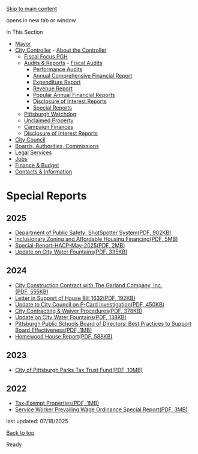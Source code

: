 [Skip to main content](https://www.pittsburghpa.gov/City-Government/City-Controllers-Office/Audits-Reports/Special-Reports#main-content)

opens in new tab or window

In This Section

- [Mayor](https://www.pittsburghpa.gov/City-Government/Mayor)
- [City Controller](https://www.pittsburghpa.gov/City-Government/City-Controllers-Office)  - [About the Controller](https://www.pittsburghpa.gov/City-Government/City-Controllers-Office/About-the-Controller)
  - [Fiscal Focus PGH](https://www.pittsburghpa.gov/City-Government/City-Controllers-Office/Fiscal-Focus-PGH)
  - [Audits & Reports](https://www.pittsburghpa.gov/City-Government/City-Controllers-Office/Audits-Reports)    - [Fiscal Audits](https://www.pittsburghpa.gov/City-Government/City-Controllers-Office/Audits-Reports/Fiscal-Audits)
    - [Performance Audits](https://www.pittsburghpa.gov/City-Government/City-Controllers-Office/Audits-Reports/Performance-Audits)
    - [Annual Comprehensive Financial Report](https://www.pittsburghpa.gov/City-Government/City-Controllers-Office/Audits-Reports/Annual-Comprehensive-Financial-Report)
    - [Expenditure Report](https://www.pittsburghpa.gov/City-Government/City-Controllers-Office/Audits-Reports/Expenditure-Report)
    - [Revenue Report](https://www.pittsburghpa.gov/City-Government/City-Controllers-Office/Audits-Reports/Revenue-Report)
    - [Popular Annual Financial Reports](https://www.pittsburghpa.gov/City-Government/City-Controllers-Office/Audits-Reports/Popular-Annual-Financial-Reports)
    - [Disclosure of Interest Reports](https://www.pittsburghpa.gov/City-Government/City-Controllers-Office/Audits-Reports/Disclosure-of-Interest-Reports)
    - [Special Reports](https://www.pittsburghpa.gov/City-Government/City-Controllers-Office/Audits-Reports/Special-Reports)
  - [Pittsburgh Watchdog](https://www.pittsburghpa.gov/City-Government/City-Controllers-Office/Pittsburgh-Watchdog)
  - [Unclaimed Property](https://www.pittsburghpa.gov/City-Government/City-Controllers-Office/Unclaimed-Property)
  - [Campaign Finances](https://www.pittsburghpa.gov/City-Government/City-Controllers-Office/Campaign-Finances)
  - [Disclosure of Interest Reports](https://www.pittsburghpa.gov/City-Government/City-Controllers-Office/Disclosure-of-Interest-Reports)
- [City Council](https://www.pittsburghpa.gov/City-Government/City-Council)
- [Boards, Authorities, Commissions](https://www.pittsburghpa.gov/City-Government/Boards-Authorities-Commissions)
- [Legal Services](https://www.pittsburghpa.gov/City-Government/Legal-Services)
- [Jobs](https://www.pittsburghpa.gov/City-Government/Jobs)
- [Finance & Budget](https://www.pittsburghpa.gov/City-Government/Finance-Budget)
- [Contacts & Information](https://www.pittsburghpa.gov/City-Government/Contacts-Information)

# Special Reports

## 2025

- [Department of Public Safety: ShotSpotter System(PDF, 902KB)](https://www.pittsburghpa.gov/files/assets/city/v/1/controller/documents/department-of-public-safety-shotspotter-system.final.pdf "Department of Public Safety - ShotSpotter System.Final.pdf")
- [Inclusionary Zoning and Affordable Housing Financing(PDF, 5MB)](https://www.pittsburghpa.gov/files/assets/city/v/1/controller/special-report-inclusionary-zoning.pdf "Special Report Inclusionary Zoning.pdf")
- [Special-Report-HACP-May-2025(PDF, 2MB)](https://www.pittsburghpa.gov/files/assets/city/v/1/controller/documents/special-report-hacp-may-2025.pdf "Special Report HACP May 2025.pdf")
- [Update on City Water Fountains(PDF, 335KB)](https://www.pittsburghpa.gov/files/assets/city/v/1/controller/documents/pittsburgh-water-fountains-update_1.pdf "Pittsburgh Water Fountains Update.pdf")

## 2024

- [City Construction Contract with The Garland Company, Inc.(PDF, 555KB)](https://www.pittsburghpa.gov/files/assets/city/v/1/controller/documents/24802_special_report_-_the_garland_company_inc.pdf)
- [Letter in Support of House Bill 1632(PDF, 192KB)](https://www.pittsburghpa.gov/files/assets/city/v/1/controller/documents/25067_hb1632letter.sencosta.pdf)
- [Update to City Council on P-Card Investigation(PDF, 450KB)](https://www.pittsburghpa.gov/files/assets/city/v/1/controller/documents/25113_pcardcouncilupdate.5.28.24.pdf)
- [City Contracting & Waiver Procedures(PDF, 378KB)](https://www.pittsburghpa.gov/files/assets/city/v/1/controller/documents/25256_waivers__contracts_report_final_with_cover_1.pdf)
- [Update on City Water Fountains(PDF, 138KB)](https://www.pittsburghpa.gov/files/assets/city/v/1/controller/documents/water-fountains-report-2024.pdf "Water Fountains Report 2024.pdf")
- [Pittsburgh Public Schools Board of Directors: Best Practices to Support Board Effectiveness(PDF, 1MB)](https://www.pittsburghpa.gov/files/assets/city/v/1/controller/special-report-pps-board-of-directors.final.pdf "Special Report PPS Board of Directors.FINAL.pdf")
- [Homewood House Report(PDF, 588KB)](https://www.pittsburghpa.gov/files/assets/city/v/1/controller/documents/homewood_house_heisler.pdf "Homewood_House_Heisler.pdf")

## 2023

- [City of Pittsburgh Parks Tax Trust Fund(PDF, 10MB)](https://www.pittsburghpa.gov/files/assets/city/v/1/controller/documents/23167_parks_tax_trust_fund.pdf)

## 2022

- [Tax-Exempt Properties(PDF, 1MB)](https://www.pittsburghpa.gov/files/assets/city/v/1/controller/documents/20827_tax-exempt_properties_special_report_1.pdf)
- [Service Worker Prevailing Wage Ordinance Special Report(PDF, 3MB)](https://www.pittsburghpa.gov/files/assets/city/v/1/controller/documents/19948_service_worker_prevailing_wage_ordinance_special_report.pdf)

last updated: 07/18/2025

[Back to top](https://www.pittsburghpa.gov/City-Government/City-Controllers-Office/Audits-Reports/Special-Reports#body-top)

Ready
